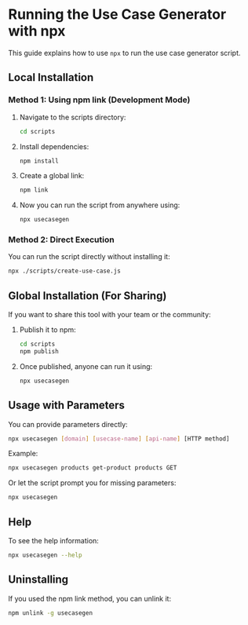 # Running the Use Case Generator with npx

This guide explains how to use `npx` to run the use case generator script.

## Local Installation

### Method 1: Using npm link (Development Mode)

1. Navigate to the scripts directory:

   ```bash
   cd scripts
   ```

2. Install dependencies:

   ```bash
   npm install
   ```

3. Create a global link:

   ```bash
   npm link
   ```

4. Now you can run the script from anywhere using:
   ```bash
   npx usecasegen
   ```

### Method 2: Direct Execution

You can run the script directly without installing it:

```bash
npx ./scripts/create-use-case.js
```

## Global Installation (For Sharing)

If you want to share this tool with your team or the community:

1. Publish it to npm:

   ```bash
   cd scripts
   npm publish
   ```

2. Once published, anyone can run it using:
   ```bash
   npx usecasegen
   ```

## Usage with Parameters

You can provide parameters directly:

```bash
npx usecasegen [domain] [usecase-name] [api-name] [HTTP method]
```

Example:

```bash
npx usecasegen products get-product products GET
```

Or let the script prompt you for missing parameters:

```bash
npx usecasegen
```

## Help

To see the help information:

```bash
npx usecasegen --help
```

## Uninstalling

If you used the npm link method, you can unlink it:

```bash
npm unlink -g usecasegen
```

